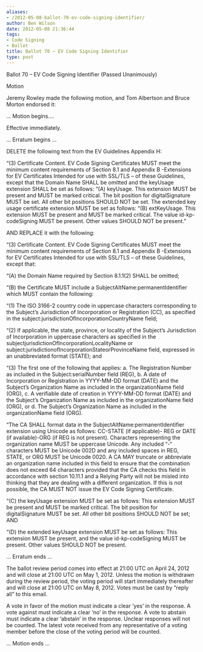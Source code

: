 ```yaml
---
aliases:
- /2012-05-08-ballot-70-ev-code-signing-identifier/
author: Ben Wilson
date: 2012-05-08 21:36:44
tags:
- Code Signing
- Ballot
title: Ballot 70 – EV Code Signing Identifier
type: post
---
```


Ballot 70 – EV Code Signing Identifier (Passed Unanimously)

Motion

Jeremy Rowley made the following motion, and Tom Albertson and Bruce Morton endorsed it:

… Motion begins….

Effective immediately.

… Erratum begins …

DELETE the following text from the EV Guidelines Appendix H:

“(3) Certificate Content. EV Code Signing Certificates MUST meet the minimum content requirements of Section 8.1 and Appendix B -Extensions for EV Certificates Intended for use with SSL/TLS – of these Guidelines, except that the Domain Name SHALL be omitted and the keyUsage extension SHALL be set as follows: “(A) keyUsage. This extension MUST be present and MUST be marked critical. The bit position for digitalSignature MUST be set. All other bit positions SHOULD NOT be set. The extended key usage certificate extension MUST be set as follows: “(B) extKeyUsage. This extension MUST be present and MUST be marked critical. The value id-kp-codeSigning MUST be present. Other values SHOULD NOT be present.”

AND REPLACE it with the following:

“(3) Certificate Content. EV Code Signing Certificates MUST meet the minimum content requirements of Section 8.1 and Appendix B -Extensions for EV Certificates Intended for use with SSL/TLS – of these Guidelines, except that:

“(A) the Domain Name required by Section 8.1.1(2) SHALL be omitted;

“(B) the Certificate MUST include a SubjectAltName:permanentIdentifier which MUST contain the following:

“(1) The ISO 3166-2 country code in uppercase characters corresponding to the Subject’s Jurisdiction of Incorporation or Registration (CC), as specified in the subject:jurisdictionOfIncorporationCountryName field;

“(2) If applicable, the state, province, or locality of the Subject’s Jurisdiction of Incorporation in uppercase characters as specified in the subjectjurisdictionOfIncorporationLocalityName or subject:jurisdictionofIncorporationStateorProvinceName field, expressed in an unabbreviated format (STATE); and

“(3) The first one of the following that applies: a. The Registration Number as included in the Subject:serialNumber field (REG), b. A date of Incorporation or Registration in YYYY-MM-DD format (DATE) and the Subject’s Organization Name as included in the organizationName field (ORG), c. A verifiable date of creation in YYYY-MM-DD format (DATE) and the Subject’s Organization Name as included in the organizationName field (ORG), or d. The Subject’s Organization Name as included in the organizationName field (ORG).

“The CA SHALL format data in the SubjectAltName:permanentIdentifier extension using Unicode as follows: CC-STATE (if applicable)- REG or DATE (if available)-ORG (if REG is not present). Characters representing the organization name MUST be uppercase Unicode. Any included “-“ characters MUST be Unicode 002D and any included spaces in REG, STATE, or ORG MUST be Unicode 0020. A CA MAY truncate or abbreviate an organization name included in this field to ensure that the combination does not exceed 64 characters provided that the CA checks this field in accordance with section 10.11.1 and a Relying Party will not be misled into thinking that they are dealing with a different organization. If this is not possible, the CA MUST NOT issue the EV Code Signing Certificate.

“(C) the keyUsage extension MUST be set as follows: This extension MUST be present and MUST be marked critical. The bit position for digitalSignature MUST be set. All other bit positions SHOULD NOT be set; AND

“(D) the extended keyUsage extension MUST be set as follows: This extension MUST be present, and the value id-kp-codeSigning MUST be present. Other values SHOULD NOT be present.

… Erratum ends …

The ballot review period comes into effect at 21:00 UTC on April 24, 2012 and will close at 21:00 UTC on May 1, 2012. Unless the motion is withdrawn during the review period, the voting period will start immediately thereafter and will close at 21:00 UTC on May 8, 2012. Votes must be cast by “reply all” to this email.

A vote in favor of the motion must indicate a clear ‘yes’ in the response. A vote against must indicate a clear ‘no’ in the response. A vote to abstain must indicate a clear ‘abstain’ in the response. Unclear responses will not be counted. The latest vote received from any representative of a voting member before the close of the voting period will be counted.

… Motion ends …